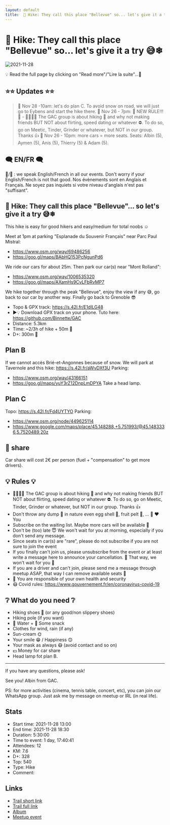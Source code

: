 ```yaml
---
layout: default
title:  🥾 Hike: They call this place "Bellevue" so... let's give it a try 😅❄
---
```


#  🥾 Hike: They call this place "Bellevue" so... let's give it a try 😅❄

![2021-11-28](../img/orig/2021-11-28.jpg)

💡 Read the full page by clicking on "Read more"/"Lire la suite"...💜

##  ⭐⭐ Updates ⭐⭐ 
> 📅 Nov 28 -10am: let's do plan C. To avoid snow on road, we will just go to Eybens and start the hike there.
> 📅 Nov 26 - 7pm: 📕 NEW RULE!!! 📕 - 🚶‍♀️🚶‍♂️ The GAC group is about hiking 🥾 and why not making friends BUT NOT about flirting, speed dating or whatever ⛔. To do so, go on Meetic, Tinder, Grinder or whatever, but NOT in our group. Thanks 👍
> 📅 Nov 26 - 10pm: more cars = more seats. Seats: Albin (5), Aymen (5), Anis (5), Thierry (5) & Adam (5).

##  🗨️ EN/FR 🗨️ 
🦅/🐓 : we speak English/French in all our events. Don't worry if your English/French is not that good. Nos évènements sont en Anglais et Français. Ne soyez pas inquiets si votre niveau d'anglais n'est pas "suffisant".

##  🥾 Hike: They call this place "Bellevue"... so let's give it a try 😅❄ 
This hike is easy for good hikers and easy/medium for total noobs ☺

Meet at 1pm at parking "Esplanade du Souvenir Français" near Parc Paul Mistral:
- https://www.osm.org/way/69486256
- https://goo.gl/maps/BAbHQ153PcNgunPd6

We ride our cars for about 25m. Then park our car(s) near "Mont Rolland":
- https://www.osm.org/way/1006535320
- https://goo.gl/maps/AXamHs9CvLFbRvMP7

We hike together through the peak "Bellevue", enjoy the view if any 😅, go back to our car by another way. Finally go back to Grenoble 😎

* Topo & GPX track: https://s.42l.fr/E1dILG48
* ▶💡 Download GPX track on your phone. Tuto here: https://github.com/Binnette/GAC
* Distance: 5.3km
* Time: ~2/3h of hike + 50m 🚗
* D+: 300m 🐌

##  Plan B 
If we cannot accès Brié-et-Angonnes because of snow. We will park at Tavernole and this hike: https://s.42l.fr/aWvDXf3U
Parking:
- https://www.osm.org/way/43166151
- https://goo.gl/maps/yuY3rZ12DnpLmDPYA
Take a head lamp.

##  Plan C 
Topo: https://s.42l.fr/Fd4UYTYO
Parking:
- https://www.osm.org/node/449625114
- https://www.google.com/maps/place/45.148288,+5.751993/@45.1483336,5.7520489,20z

##  🚗 share 
Car share will cost 2€ per person (fuel + "compensation" to get more drivers).

##  💡 Rules 💡 
- 🚶‍♀️🚶‍♂️ The GAC group is about hiking 🥾 and why not making friends BUT NOT about flirting, speed dating or whatever ⛔. To do so, go on Meetic, Tinder, Grinder or whatever, but NOT in our group. Thanks 👍
- Don't throw any dump 🚮 in nature even egg shell 🥚, fruit pelt 🍌, ... 🌳 ❤️ You
- Subscribe on the waiting list. Maybe more cars will be available 🚗
- Don't be (too) late 😇 We won't wait for you at morning, especially if you don't send any message.
- Since seats in car(s) are "rare", please do not subscribe if you are not sure to join the event
- If you finally can't join us, please unsubscribe from the event or at least write a message here to announce your cancellation. 💜 That way, we won't wait for you 💜
- If you are a driver and can't join, please send me a message through meetup ASAP, that way I can remove available seats 🚗
- 💟 You are responsible of your own health and security
- 😷 Covid rules: https://www.gouvernement.fr/en/coronavirus-covid-19

##  ❔ What do you need ❔ 
- Hiking shoes 🥾 (or any good/non slippery shoes)
- Hiking pole (if you want)
- 🧃 Water + 🍫 Some snack
- Clothes for wind, rain (if any)
- Sun-cream 🌞
- Your smile 😁 / Happiness 😊
- Your mask as always 😷 (avoid contact and so on)
- 💵 Money for car share
- Head lamp fot plan B.

-----------------------
If you have any questions, please ask!

See you! Albin from GAC.

PS: for more activities (cinema, tennis table, concert, etc), you can join our WhatsApp group. Just ask me by message on meetup or IRL (in real life).

## Stats

- Start time: 2021-11-28 13:00
- End time: 2021-11-28 18:30
- Duration: 5:30:00
- Time to event: 1 day, 17:40:41
- Attendees: 12
- KM: 7.6
- D+: 328
- Top: 540
- Type: Hike
- Comment: 

## Links

- [Trail short link](https://s.42l.fr/Fd4UYTYO)
- [Trail full link]()
- [Album](https://binnette.github.io/GacImg2021/2021-11-28-🥾-Hike-Le-fort-de-Montavie-😅❄.html)
- [Meetup event](https://www.meetup.com/grenoble-adventure-club-english-french/events/282327646/)

